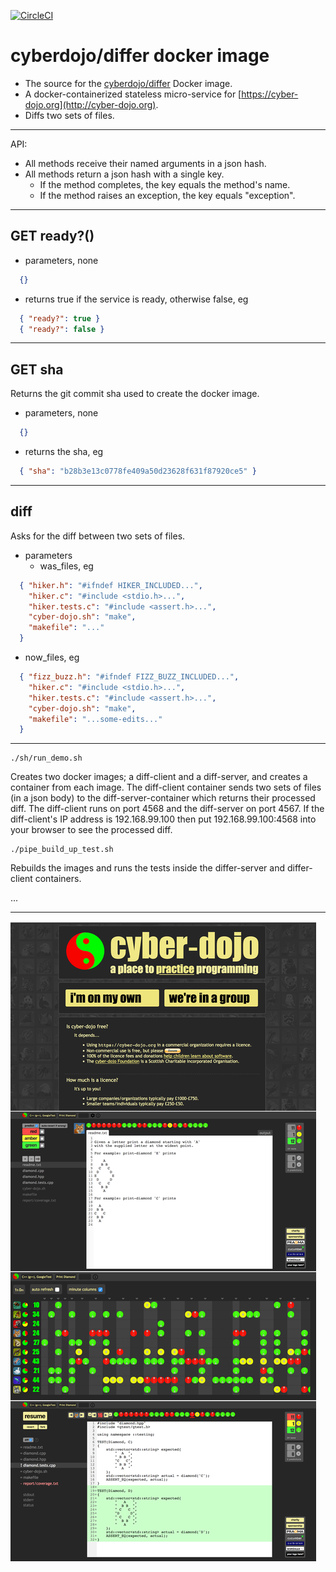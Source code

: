 
[![CircleCI](https://circleci.com/gh/cyber-dojo/differ.svg?style=svg)](https://circleci.com/gh/cyber-dojo/differ)

# cyberdojo/differ docker image

- The source for the [cyberdojo/differ](https://hub.docker.com/r/cyberdojo/differ/tags) Docker image.
- A docker-containerized stateless micro-service for [https://cyber-dojo.org](http://cyber-dojo.org).
- Diffs two sets of files.

- - - -
API:
  * All methods receive their named arguments in a json hash.
  * All methods return a json hash with a single key.
    * If the method completes, the key equals the method's name.
    * If the method raises an exception, the key equals "exception".

- - - -
## GET ready?()
- parameters, none
```json
  {}
```
- returns true if the service is ready, otherwise false, eg
```json
  { "ready?": true }
  { "ready?": false }
```

- - - -
## GET sha
Returns the git commit sha used to create the docker image.
- parameters, none
```json
  {}
```
- returns the sha, eg
```json
  { "sha": "b28b3e13c0778fe409a50d23628f631f87920ce5" }
```

- - - -
## diff
Asks for the diff between two sets of files.
- parameters
  * was_files, eg
```json
  { "hiker.h": "#ifndef HIKER_INCLUDED...",
    "hiker.c": "#include <stdio.h>...",
    "hiker.tests.c": "#include <assert.h>...",
    "cyber-dojo.sh": "make",
    "makefile": "..."
  }
```
  * now_files, eg
```json
  { "fizz_buzz.h": "#ifndef FIZZ_BUZZ_INCLUDED...",
    "hiker.c": "#include <stdio.h>...",
    "hiker.tests.c": "#include <assert.h>...",
    "cyber-dojo.sh": "make",
    "makefile": "...some-edits..."
  }
```

- - - -

```
./sh/run_demo.sh
```

Creates two docker images; a diff-client and a diff-server,
and creates a container from each image.
The diff-client container sends two sets of files (in a json body) to the
diff-server-container which returns their processed diff. The diff-client runs
on port 4568 and the diff-server on port 4567. If the diff-client's IP address
is 192.168.99.100 then put 192.168.99.100:4568 into your browser to see the
processed diff.

```
./pipe_build_up_test.sh
```

Rebuilds the images and runs the tests inside the
differ-server and differ-client containers.

...

- - - -

![cyber-dojo.org home page](https://github.com/cyber-dojo/cyber-dojo/blob/master/shared/home_page_snapshot.png)
